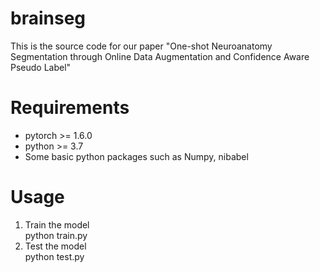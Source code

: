 # brainseg
This is the source code for our paper "One-shot Neuroanatomy Segmentation through Online Data Augmentation and
Confidence Aware Pseudo Label"

# Requirements
- pytorch >= 1.6.0
- python >= 3.7
- Some basic python packages such as Numpy, nibabel

# Usage
1. Train the model  
python train.py  
3. Test the model  
python test.py
